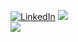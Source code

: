 [![LinkedIn](https://img.shields.io/badge/LinkedIn-%230077B5.svg?logo=linkedin&logoColor=white)](https://linkedin.com/in/https://www.linkedin.com/in/ozan-yaprak21/) 
![](https://github-readme-streak-stats.herokuapp.com/?user=OzanYaprak&theme=graywhite&hide_border=true)<br/>
![](https://github-readme-stats.vercel.app/api/top-langs/?username=OzanYaprak&theme=graywhite&hide_border=true&include_all_commits=true&count_private=false&layout=compact)
